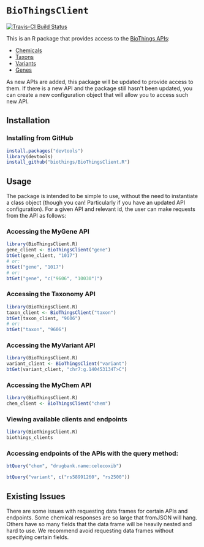 # `BioThingsClient`
[![Travis-CI Build Status](https://travis-ci.org/biothings/BioThingsClient.R.svg?branch=master)](https://travis-ci.org/biothings/biothings_client.R)

This is an R package that provides access to the [BioThings APIs](biothings.io):
* [Chemicals](http://mychem.info/)
* [Taxons](http://t.biothings.io/)
* [Variants](http://myvariant.info/)
* [Genes](http://mygene.info/)

As new APIs are added, this package will be updated to provide access to them. If there is a new API and the package still hasn't been updated, you can create a new configuration object that will allow you to access such new API.

## Installation

### Installing from GitHub
```r
install.packages("devtools")
library(devtools)
install_github("biothings/BioThingsClient.R")
```

## Usage
The package is intended to be simple to use, without the need to instantiate a class object (though you can! Particularly if you have an updated API configuration). For a given API and relevant id, the user can make requests from the API as follows:

### Accessing the MyGene API
```r
library(BioThingsClient.R)
gene_client <- BioThingsClient("gene")
btGet(gene_client, "1017")
# or:
btGet("gene", "1017")
# or:
btGet("gene", "c("9606", "10030")")
```

### Accessing the Taxonomy API
```r
library(BioThingsClient.R)
taxon_client <- BioThingsClient("taxon")
btGet(taxon_client, "9606")
# or:
btGet("taxon", "9606")
```
### Accessing the MyVariant API
```r
library(BioThingsClient.R)
variant_client <- BioThingsClient("variant")
btGet(variant_client, "chr7:g.140453134T>C")
```
### Accessing the MyChem API
```r
library(BioThingsClient.R)
chem_client <- BioThingsClient("chem")
```

### Viewing available clients and endpoints

```r
library(BioThingsClient.R)
biothings_clients
```

### Accessing endpoints of the APIs with the query method:
```r
btQuery("chem", "drugbank.name:celecoxib")

btQuery("variant", c("rs58991260", "rs2500"))
```

## Existing Issues
There are some issues with requesting data frames for certain APIs and endpoints. Some chemical responses are so large that fromJSON will hang. Others have so many fields that the data frame will be heavily nested and hard to use. We recommend avoid requesting data frames without specifying certain fields.
